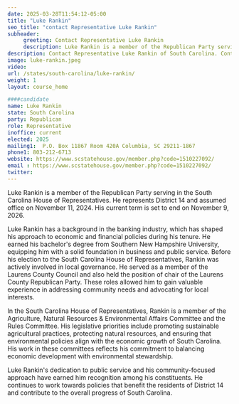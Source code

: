 ```yaml
---
date: 2025-03-28T11:54:12-05:00
title: "Luke Rankin"
seo_title: "contact Representative Luke Rankin"
subheader:
     greeting: Contact Representative Luke Rankin
     description: Luke Rankin is a member of the Republican Party serving in the South Carolina House of Representatives. He represents District 14 and assumed office on November 11, 2024. His current term is set to end on November 9, 2026.
description: Contact Representative Luke Rankin of South Carolina. Contact information for Luke Rankin includes email address, phone number, and mailing address.
image: luke-rankin.jpeg
video:
url: /states/south-carolina/luke-rankin/
weight: 1
layout: course_home

####candidate
name: Luke Rankin
state: South Carolina
party: Republican
role: Representative
inoffice: current
elected: 2025
mailing1:  P.O. Box 11867 Room 420A Columbia, SC 29211-1867
phone1: 803-212-6713
website: https://www.scstatehouse.gov/member.php?code=1510227092/
email : https://www.scstatehouse.gov/member.php?code=1510227092/
twitter: 
---
```

Luke Rankin is a member of the Republican Party serving in the South Carolina House of Representatives. He represents District 14 and assumed office on November 11, 2024. His current term is set to end on November 9, 2026.

Luke Rankin has a background in the banking industry, which has shaped his approach to economic and financial policies during his tenure. He earned his bachelor's degree from Southern New Hampshire University, equipping him with a solid foundation in business and public service. Before his election to the South Carolina House of Representatives, Rankin was actively involved in local governance. He served as a member of the Laurens County Council and also held the position of chair of the Laurens County Republican Party. These roles allowed him to gain valuable experience in addressing community needs and advocating for local interests.

In the South Carolina House of Representatives, Rankin is a member of the Agriculture, Natural Resources & Environmental Affairs Committee and the Rules Committee. His legislative priorities include promoting sustainable agricultural practices, protecting natural resources, and ensuring that environmental policies align with the economic growth of South Carolina. His work in these committees reflects his commitment to balancing economic development with environmental stewardship.

Luke Rankin's dedication to public service and his community-focused approach have earned him recognition among his constituents. He continues to work towards policies that benefit the residents of District 14 and contribute to the overall progress of South Carolina.

